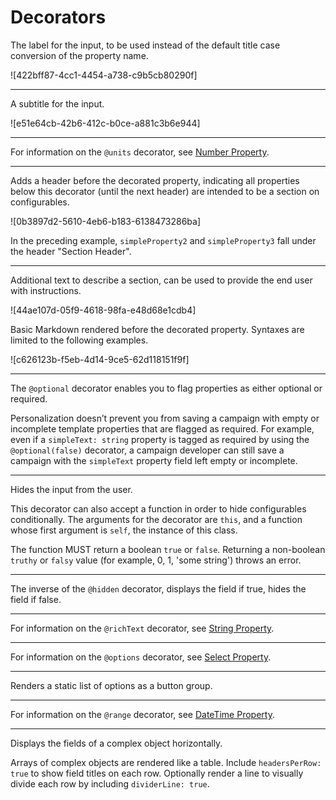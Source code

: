 # Decorators

The label for the input, to be used instead of the default title case
conversion of the property name.

![422bff87-4cc1-4454-a738-c9b5cb80290f]

* * *

A subtitle for the input.

![e51e64cb-42b6-412c-b0ce-a881c3b6e944]

* * *

For information on the `@units` decorator, see [Number
Property](/docs/marketing/personalization/guide/number.html).

* * *

Adds a header before the decorated property, indicating all properties below
this decorator (until the next header) are intended to be a section on
configurables.

![0b3897d2-5610-4eb6-b183-6138473286ba]

In the preceding example, `simpleProperty2` and `simpleProperty3` fall under
the header "Section Header".

* * *

Additional text to describe a section, can be used to provide the end user
with instructions.

![44ae107d-05f9-4618-98fa-e48d68e1cdb4]

Basic Markdown rendered before the decorated property. Syntaxes are limited to
the following examples.

![c626123b-f5eb-4d14-9ce5-62d118151f9f]

* * *

The `@optional` decorator enables you to flag properties as either optional or
required.

Personalization doesn’t prevent you from saving a campaign with empty or
incomplete template properties that are flagged as required. For example, even
if a `simpleText: string` property is tagged as required by using the
`@optional(false)` decorator, a campaign developer can still save a campaign
with the `simpleText` property field left empty or incomplete.

* * *

Hides the input from the user.

This decorator can also accept a function in order to hide configurables
conditionally. The arguments for the decorator are `this`, and a function
whose first argument is `self`, the instance of this class.

The function MUST return a boolean `true` or `false`. Returning a non-boolean
`truthy` or `falsy` value (for example, 0, 1, 'some string') throws an error.

* * *

The inverse of the `@hidden` decorator, displays the field if true, hides the
field if false.

* * *

For information on the `@richText` decorator, see [String
Property](/docs/marketing/personalization/guide/string.html).

* * *

For information on the `@options` decorator, see [Select
Property](/docs/marketing/personalization/guide/select.html).

* * *

Renders a static list of options as a button group.

* * *

For information on the `@range` decorator, see [DateTime
Property](/docs/marketing/personalization/guide/datetime.html).

* * *

Displays the fields of a complex object horizontally.

Arrays of complex objects are rendered like a table. Include `headersPerRow:
true` to show field titles on each row. Optionally render a line to visually
divide each row by including `dividerLine: true`.

